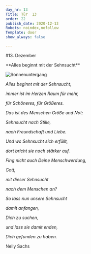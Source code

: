 ```yaml
---
day_nr: 13
Title: Tür  13
order: 22
publish_date: 2020-12-13
Robots: noindex,nofollow
Template: door
show_always: false

---
```


#13. Dezember

<div markdown='1' class="content-centered">
**Alles beginnt mit der Sehnsucht**

![Sonnenuntergang](%assets_url%/pics/13/sunset.png)

*Alles beginnt mit der Sehnsucht,*

*immer ist im Herzen Raum für mehr,*

*für Schöneres, für Größeres.*

*Das ist des Menschen Größe und Not:*

*Sehnsucht nach Stille,*

*nach Freundschaft und Liebe.*

*Und wo Sehnsucht sich erfüllt,*

*dort bricht sie noch stärker auf.*

*Fing nicht auch Deine Menschwerdung,*

*Gott,*

*mit dieser Sehnsucht*

*nach dem Menschen an?*

*So lass nun unsere Sehnsucht*

*damit anfangen,*

*Dich zu suchen,*

*und lass sie damit enden,*

*Dich gefunden zu haben.*

Nelly Sachs
</div>
